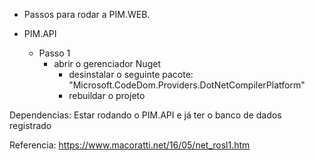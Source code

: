 - Passos para rodar a PIM.WEB.

- PIM.API
    - Passo 1
        - abrir o gerenciador Nuget
            - desinstalar o seguinte pacote: "Microsoft.CodeDom.Providers.DotNetCompilerPlatform"
            - rebuildar o projeto


Dependencias: Estar rodando o PIM.API e já ter o banco de dados registrado

Referencia: https://www.macoratti.net/16/05/net_rosl1.htm